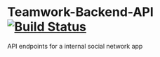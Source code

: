 # Teamwork-Backend-API        	[![Build Status](https://travis-ci.com/ipkiruiYegon/Teamwork-Backend-API.svg?branch=Dev)](https://travis-ci.com/ipkiruiYegon/Teamwork-Backend-API)
API endpoints for a internal social network app 
